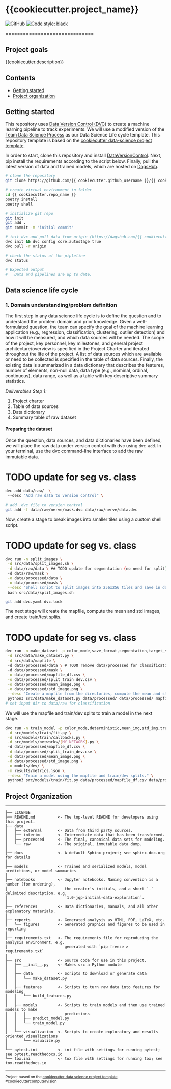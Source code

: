 # {{cookiecutter.project_name}}
![GitHub](https://img.shields.io/github/license/{{cookiecutter.github_username}}/{{cookiecutter.repo_name}})
[![Code style: black](https://img.shields.io/badge/code%20style-black-000000.svg)](https://github.com/psf/black)
<!---
Add Zenodo DOI after first release
[![DOI](https://zenodo.org/badge/123456789.svg)](https://zenodo.org/badge/latestdoi/123456789)
--->

==============================

## Project goals
{{cookiecutter.description}}

## Contents
* [Getting started](#getting-started)
* [Project organization](#-project-organization)

## Getting started

This repository uses [Data Version Control (DVC)](https://dvc.org/) to create a
machine learning pipeline to track experiments. We will use a modified version
of the [Team Data Science Process](https://docs.microsoft.com/en-us/azure/machine-learning/team-data-science-process/overview)
as our Data Science Life cycle template. This repository template is based on the
[cookiecutter data-science project template](https://drivendata.github.io/cookiecutter-data-science).

In order to start, clone this repository and install [DataVersionControl](https://dvc.org/).
Next, pip install the requirements according to the script below. Finally, pull
the latest version of data and trained models, which are hosted on
[DagsHub](https://dagshub.com/{{cookiecutter.github_username}}/{{cookiecutter.repo_name}}).

```bash
# clone the repository
git clone https://github.com/{{ cookiecutter.github_username }}/{{ cookiecutter.repo_name }}.git

# create virtual environment in folder
cd {{ cookiecutter.repo_name }}
poetry install
poetry shell

# initialize git repo
git init
git add .
git commit -m "initial commit"

# init dvc and pull data from origin (https://dagshub.com/{{ cookiecutter.github_username }}/{{ cookiecutter.repo_name }})
dvc init && dvc config core.autostage true
dvc pull -r origin

# check the status of the pipleline
dvc status

# Expected output
#   Data and pipelines are up to date.
```

## Data science life cycle

### 1. Domain understanding/problem definition

The first step in any data science life cycle is to define the question and to understand the problem domain and prior
knowledge. Given a well-formulated question, the team can specify the goal of the machine learning application (e.g.,
regression, classification, clustering, outlier detection) and how it will be measured, and which data sources will be
needed. The scope of the project, key personnel, key milestones, and general project architecture/overview is specified
in the Project Charter and iterated throughout the life of the project. A list of data sources which are available or
need to be collected is specified in the table of data sources. Finally, the existing data is summarized in a data
dictionary that describes the features, number of elements, non-null data, data type (e.g., nominal, ordinal,
continuous), data range, as well as a table with key descriptive summary statistics.

*Deliverables Step 1:*
1. Project charter
2. Table of data sources
3. Data dictionary
4. Summary table of raw dataset

#### Preparing the dataset

Once the question, data sources, and data dictionaries have been defined,
we will place the raw data under version control with dvc using ```dvc add```.
In your terminal, use the dvc command-line interface to add the raw 
immutable data.

# TODO update for seg vs. class
``` bash
dvc add data/raw/  \ 
 --desc "Add raw data to version control" \

# add .dvc file to version control 
git add -f data/raw/nerve/mask.dvc data/raw/nerve/data.dvc
```

Now, create a stage to break images into smaller tiles using a custom shell script.
# TODO update for seg vs. class
``` bash
dvc run -n split_images \
 -d src/data/split_images.sh \
 -d data/raw/data \ ## TODO update for segmentation (no need for split)
 -d data/raw/mask \
 -o data/processed/data \
 -o data/processed/mask \
 --desc "Shell script to split images into 256x256 tiles and save in data/processed/"\
 bash src/data/split_images.sh

git add dvc.yaml dvc.lock
```

The next stage will create the mapfile, compute the mean and std images, and create train/test splits.
# TODO update for seg vs. class
``` bash
dvc run -n make_dataset -p color_mode,save_format,segmentation,target_size \
 -d src/data/make_dataset.py \
 -d src/data/mapfile \ 
 -d data/processed/data \ # TODO remove data/processed for classification
 -d data/processed/mask \
 -o data/processed/mapfile_df.csv \
 -o data/processed/split_train_dev.csv \
 -o data/processed/mean_image.png \
 -o data/processed/std_image.png \
 --desc "Create a mapfile from the directories, compute the mean and std image, and split into train/dev/test sets." \
 python3 src/data/make_dataset.py data/processed/ data/processed/ mapfile_df.csv -p params.yaml --force
# set input dir to data/raw for classification
```

We will use the mapfile and train/dev splits to train a model in the next stage.
``` bash
dvc run -n train_model -p color_mode,deterministic,mean_img,std_img,train_model,random_seed,segmentation,target_size,n_classes \
 -d src/models/train/fit.py \
 -d src/models/train/callbacks.py \
 -d src/models/networks/[MY_NETWORK].py \ 
 -d data/processed/mapfile_df.csv \
 -d data/processed/split_train_dev.csv \
 -d data/processed/mean_image.png \
 -d data/processed/std_image.png \
 -o models/dev/ \
 -m results/metrics.json \
 --desc "Train a model using the mapfile and train/dev splits." \
 python3 src/models/train/fit.py data/processed/mapfile_df.csv data/processed/split_train_dev.csv -p params.yaml
```

## Project Organization
------------

    ├── LICENSE
    ├── README.md          <- The top-level README for developers using this project.
    ├── data
    │   ├── external       <- Data from third party sources.
    │   ├── interim        <- Intermediate data that has been transformed.
    │   ├── processed      <- The final, canonical data sets for modeling.
    │   └── raw            <- The original, immutable data dump.
    │
    ├── docs               <- A default Sphinx project; see sphinx-doc.org for details
    │
    ├── models             <- Trained and serialized models, model predictions, or model summaries
    │
    ├── notebooks          <- Jupyter notebooks. Naming convention is a number (for ordering),
    │                         the creator's initials, and a short `-` delimited description, e.g.
    │                         `1.0-jqp-initial-data-exploration`.
    │
    ├── references         <- Data dictionaries, manuals, and all other explanatory materials.
    │
    ├── reports            <- Generated analysis as HTML, PDF, LaTeX, etc.
    │   └── figures        <- Generated graphics and figures to be used in reporting
    │
    ├── requirements.txt   <- The requirements file for reproducing the analysis environment, e.g.
    │                         generated with `pip freeze > requirements.txt`
    │
    ├── src                <- Source code for use in this project.
    │   ├── __init__.py    <- Makes src a Python module
    │   │
    │   ├── data           <- Scripts to download or generate data
    │   │   └── make_dataset.py
    │   │
    │   ├── features       <- Scripts to turn raw data into features for modeling
    │   │   └── build_features.py
    │   │
    │   ├── models         <- Scripts to train models and then use trained models to make
    │   │   │                 predictions
    │   │   ├── predict_model.py
    │   │   └── train_model.py
    │   │
    │   └── visualization  <- Scripts to create exploratory and results oriented visualizations
    │       └── visualize.py
    │
    └── pytest.ini         <- ini file with settings for running pytest; see pytest.readthedocs.io
    └── tox.ini            <- tox file with settings for running tox; see tox.readthedocs.io


--------

<p><small>Project based on the <a target="_blank" href="https://drivendata.github.io/cookiecutter-data-science/">cookiecutter data science project template</a>. #cookiecuttercomputervision</small></p>
